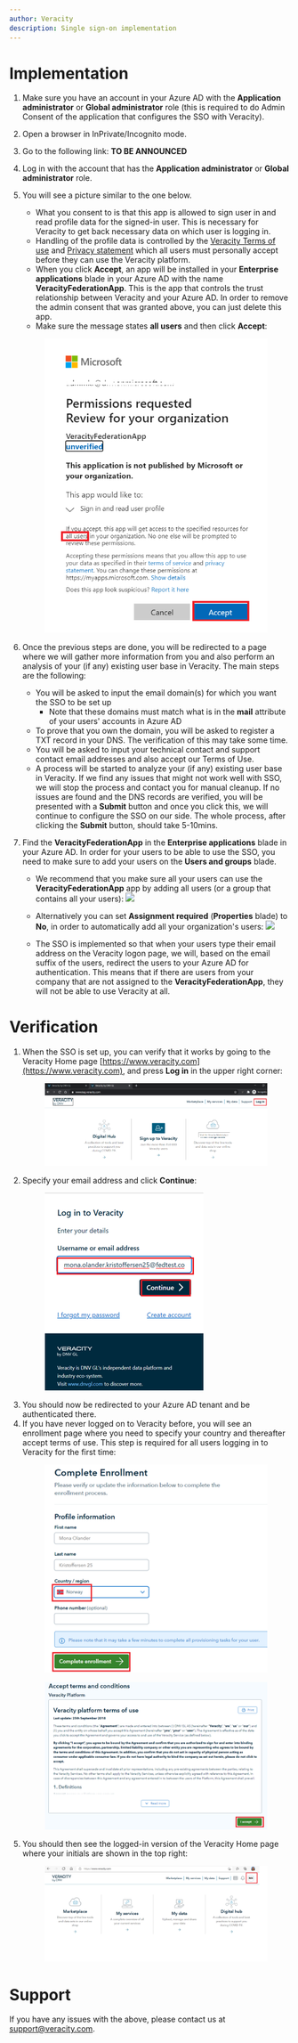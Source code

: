 ```yaml
---
author: Veracity
description: Single sign-on implementation
---
```


# Implementation
1. Make sure you have an account in your Azure AD with the **Application administrator** or **Global administrator** role (this is required to do Admin Consent of the application that configures the SSO with Veracity).
2. Open a browser in InPrivate/Incognito mode.
3. Go to the following link:
**TO BE ANNOUNCED**

4. Log in with the account that has the **Application administrator** or **Global administrator** role.
5. You will see a picture similar to the one below.
    - What you consent to is that this app is allowed to sign user in and read profile data for the signed-in user. This is necessary for Veracity to get back necessary data on which user is logging in.
    - Handling of the profile data is controlled by the [Veracity Terms of use](https://id.veracity.com/terms-of-use "Veracity Terms of use") and [Privacy statement](https://services.veracity.com/PrivacyStatement "Veracity Privacy statement") which all users must personally accept before they can use the Veracity platform.
    - When you click **Accept**, an app will be installed in your **Enterprise applications** blade in your Azure AD with the name **VeracityFederationApp**. This is the app that controls the trust relationship between Veracity and your Azure AD. In order to remove the admin consent that was granted above, you can just delete this app.
     - Make sure the message states **all users** and then click **Accept**:
     
    <figure>
	<img src="assets/AdminConsent.png"/>
	<figcaption></figcaption>
    </figure>

6. Once the previous steps are done, you will be redirected to a page where we will gather more information from you and also perform an analysis of your (if any) existing user base in Veracity. The main steps are the following:
    - You will be asked to input the email domain(s) for which you want the SSO to be set up
        - Note that these domains must match what is in the **mail** attribute of your users' accounts in Azure AD
    - To prove that you own the domain, you will be asked to register a TXT record in your DNS. The verification of this may take some time.
    - You will be asked to input your technical contact and support contact email addresses and also accept our Terms of Use.
    - A process will be started to analyze your (if any) existing user base in Veracity. If we find any issues that might not work well with SSO, we will stop the process and contact you for manual cleanup. If no issues are found and the DNS records are verified, you will be presented with a **Submit** button and once you click this, we will continue to configure the SSO on our side. The whole process, after clicking the **Submit** button, should take 5-10mins.

7. Find the **VeracityFederationApp** in the **Enterprise applications** blade in your Azure AD. In order for your users to be able to use the SSO, you need to make sure to add your users on the **Users and groups** blade.
    - We recommend that you make sure all your users can use the **VeracityFederationApp** app by adding all users (or a group that contains all your users):
    ![](./UsersAndGroups.png)
    
    - Alternatively you can set **Assignment required** (**Properties** blade) to **No**, in order to automatically add all your organization's users:
    ![](./Properties.png)
    - The SSO is implemented so that when your users type their email address on the Veracity logon page, we will, based on the email suffix of the users, redirect the users to your Azure AD for authentication. This means that if there are users from your company that are not assigned to the **VeracityFederationApp**, they will not be able to use Veracity at all.
 
 
 
# Verification
1. When the SSO is set up, you can verify that it works by going to the Veracity Home page [https://www.veracity.com](https://www.veracity.com), and press **Log in** in the upper right corner:
    <figure>
	<img src="assets/LogIn1.png"/>
	<figcaption></figcaption>
    </figure>
2. Specify your email address and click **Continue**:
    <figure>
	<img src="assets/LogIn2.png"/>
	<figcaption></figcaption>
    </figure>
3. You should now be redirected to your Azure AD tenant and be authenticated there.
4. If you have never logged on to Veracity before, you will see an enrollment page where you need to specify your country and thereafter accept terms of use. This step is required for all users logging in to Veracity for the first time:
    <figure>
	<img src="assets/Enrollment1.png"/>
	<figcaption></figcaption>
    </figure>
    <figure>
	<img src="assets/AcceptToU.png"/>
	<figcaption></figcaption>
    </figure>
5. You should then see the logged-in version of the Veracity Home page where your initials are shown in the top right:
    <figure>
	<img src="assets/VeracityHome.png"/>
	<figcaption></figcaption>
    </figure>


# Support
If you have any issues with the above, please contact us at [support@veracity.com](mailto:support@veracity.com).



